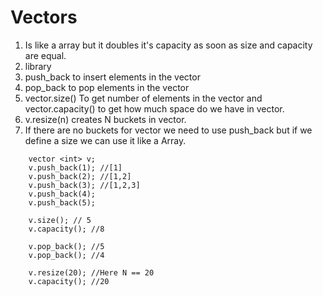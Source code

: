 # Vectors

1. Is like a array but it doubles it's capacity as soon as size and capacity are equal.
2. library <vector>
3. push_back to insert elements in the vector
4. pop_back to pop elements in the vector 
5. vector.size() To get number of elements in the vector and vector.capacity() to get how much space do we have in vector.
6. v.resize(n) creates N buckets in vector.
7. If there are no buckets for vector we need to use push_back but if we define a size we can use it like a Array.
```
    vector <int> v;
    v.push_back(1); //[1]
    v.push_back(2); //[1,2]
    v.push_back(3); //[1,2,3]
    v.push_back(4);
    v.push_back(5);

    v.size(); // 5
    v.capacity(); //8

    v.pop_back(); //5
    v.pop_back(); //4

    v.resize(20); //Here N == 20
    v.capacity(); //20 
```